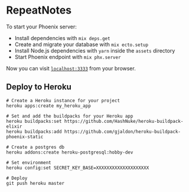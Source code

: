 # RepeatNotes

To start your Phoenix server:

  * Install dependencies with `mix deps.get`
  * Create and migrate your database with `mix ecto.setup`
  * Install Node.js dependencies with `yarn` inside the `assets` directory
  * Start Phoenix endpoint with `mix phx.server`

Now you can visit [`localhost:3333`](http://localhost:3333) from your browser.

## Deploy to Heroku


```
# Create a Heroku instance for your project
heroku apps:create my_heroku_app

# Set and add the buildpacks for your Heroku app
heroku buildpacks:set https://github.com/HashNuke/heroku-buildpack-elixir
heroku buildpacks:add https://github.com/gjaldon/heroku-buildpack-phoenix-static

# Create a postgres db
heroku addons:create heroku-postgresql:hobby-dev

# Set environment
heroku config:set SECRET_KEY_BASE=XXXXXXXXXXXXXXXXXXXX

# Deploy
git push heroku master
```
